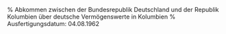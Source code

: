 % Abkommen zwischen der Bundesrepublik Deutschland und der Republik Kolumbien über deutsche Vermögenswerte in Kolumbien
% Ausfertigungsdatum: 04.08.1962
 